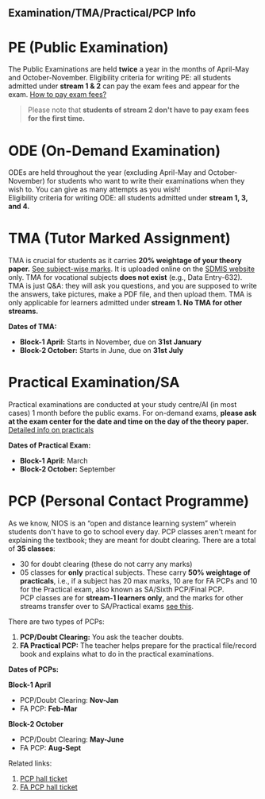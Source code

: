 Examination/TMA/Practical/PCP Info
-------------------------
# PE (Public Examination)
The Public Examinations are held **twice** a year in the months of April-May and October-November. Eligibility criteria for writing PE: all students admitted under **stream 1 & 2** can pay the exam fees and appear for the exam. [How to pay exam fees?](https://drive.google.com/file/d/1SQAL7MZbkI2XUnyTSU0Nl0RbVB82HXKF/view?usp=drivesdk)  
> Please note that **students of stream 2 don't have to pay exam fees for the first time.**

# ODE (On-Demand Examination)
ODEs are held throughout the year (excluding April-May and October-November) for students who want to write their examinations when they wish to. You can give as many attempts as you wish!  
Eligibility criteria for writing ODE: all students admitted under **stream 1, 3, and 4.**

# TMA (Tutor Marked Assignment)
TMA is crucial for students as it carries **20% weightage of your theory paper.** [See subject-wise marks](https://drive.google.com/). It is uploaded online on the [SDMIS website](https://sdmis.nios.ac.in/auth) only. TMA for vocational subjects **does not exist** (e.g., Data Entry-632). TMA is just Q&A: they will ask you questions, and you are supposed to write the answers, take pictures, make a PDF file, and then upload them. TMA is only applicable for learners admitted under **stream 1. No TMA for other streams.**

**Dates of TMA:**
- **Block-1 April:** Starts in November, due on __31st January__
- **Block-2 October:** Starts in June, due on __31st July__

# Practical Examination/SA
Practical examinations are conducted at your study centre/AI (in most cases) 1 month before the public exams. For on-demand exams, **please ask at the exam center for the date and time on the day of the theory paper.** [Detailed info on practicals](/wiki/pr)

**Dates of Practical Exam:**
- **Block-1 April:** March
- **Block-2 October:** September

# PCP (Personal Contact Programme)
As we know, NIOS is an “open and distance learning system” wherein students don't have to go to school every day. PCP classes aren't meant for explaining the textbook; they are meant for doubt clearing. There are a total of **35 classes**:
- 30 for doubt clearing (these do not carry any marks)
- 05 classes for **only** practical subjects. These carry **50% weightage of practicals**, i.e., if a subject has 20 max marks, 10 are for FA PCPs and 10 for the Practical exam, also known as SA/Sixth PCP/Final PCP.  
PCP classes are for **stream-1 learners only**, and the marks for other streams transfer over to SA/Practical exams [see this](https://drive.google.com/file/d/19auYIHocmCcdMysj0dB0FeP_TciA5G_l/view?usp=drivesdk).  

There are two types of PCPs:
1. **PCP/Doubt Clearing:** You ask the teacher doubts.
2. **FA Practical PCP:** The teacher helps prepare for the practical file/record book and explains what to do in the practical examinations.

**Dates of PCPs:**
   
  **Block-1 April**
  - PCP/Doubt Clearing: **Nov-Jan**
  - FA PCP: **Feb-Mar**
    
   **Block-2 October**
  - PCP/Doubt Clearing: **May-June**
  - FA PCP: **Aug-Sept**

Related links:
1. [PCP hall ticket](https://sdmis.nios.ac.in/search/pcp-hall-ticket) 
2. [FA PCP hall ticket](https://sdmis.nios.ac.in/search/fa-hall-ticket)










